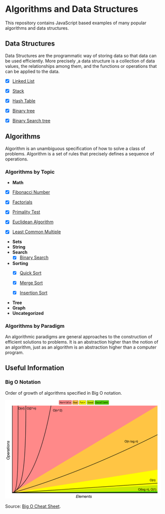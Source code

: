 # Algorithms and Data Structures

This repository contains JavaScript based examples of many popular algorithms and data structures.

## Data Structures

Data Structures are the programmatic way of storing data so that data can be used efficiently. More precisely ,a data structure is a collection of data values, the relationships among them, and the functions or operations that can be applied to the data.

- [x] [Linked List](https://github.com/bsonmez/javascript-algorithms/tree/master/src/data-structures/linked-list)

- [x] [Stack](https://github.com/bsonmez/javascript-algorithms/tree/master/src/data-structures/stack)

- [x] [Hash Table](https://github.com/bsonmez/javascript-algorithms/tree/master/src/data-structures/hash-table)

- [x] [Binary tree](https://github.com/bsonmez/javascript-algorithms/tree/master/src/data-structures/tree/)

- [x] [Binary Search tree](https://github.com/bsonmez/javascript-algorithms/tree/master/src/data-structures/binary-search-tree/)
## Algorithms

Algorithm is an unambiguous specification of how to solve a class of problems. Algorithm is a set of rules that precisely defines a sequence of operations.

### Algorithms by Topic

* **Math**

- [x] [Fibonacci Number](https://github.com/bsonmez/javascript-algorithms/tree/master/src/algorithms/math/fibonacci) 

- [x] [Factorials](https://github.com/bsonmez/javascript-algorithms/tree/master/src/algorithms/math/factorial)

- [x] [Primality Test](https://github.com/bsonmez/javascript-algorithms/tree/master/src/algorithms/math/primality-test)

- [x] [Euclidean Algorithm](https://github.com/bsonmez/javascript-algorithms/tree/master/src/algorithms/math/euclidean-algorithm)

- [x] [Least Common Multiple](https://github.com/bsonmez/javascript-algorithms/tree/master/src/algorithms/math/least-common-multiple)

* **Sets**
* **String**
* **Search**
	- [x] [Binary Search](https://github.com/bsonmez/javascript-algorithms/tree/master/src/algorithms/search/binary-search)
* **Sorting**
	- [x] [Quick Sort](https://github.com/bsonmez/javascript-algorithms/tree/master/src/algorithms/sorting/quick-sort)

	- [x] [Merge Sort](https://github.com/bsonmez/javascript-algorithms/tree/master/src/algorithms/sorting/merge-sort)

	- [x] [Insertion Sort](https://github.com/bsonmez/javascript-algorithms/tree/master/src/algorithms/sorting/insertion-sort)
* **Tree**
* **Graph**
* **Uncategorized**

### Algorithms by Paradigm

An algorithmic paradigms are general approaches to the construction of efficient solutions to problems. It is an abstraction higher than the notion of an algorithm, just as an algorithm is an abstraction higher than a computer program.

## Useful Information

### Big O Notation

Order of growth of algorithms specified in Big O notation.

![Big O graphs](https://github.com/trekhleb/javascript-algorithms/blob/master/assets/big-o-graph.png?raw=true)

Source: [Big O Cheat Sheet](http://bigocheatsheet.com/).
